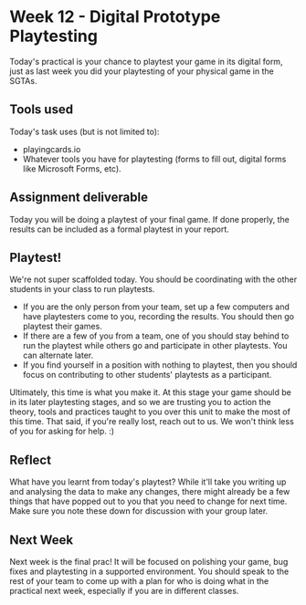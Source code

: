 # Week 12 - Digital Prototype Playtesting
Today's practical is your chance to playtest your game in its digital form, just as last week you did your playtesting of your physical game in the SGTAs.

## Tools used
Today's task uses (but is not limited to):

* playingcards.io
* Whatever tools you have for playtesting (forms to fill out, digital forms like Microsoft Forms, etc).
  
## Assignment deliverable
Today you will be doing a playtest of your final game. If done properly, the results can be included as a formal playtest in your report.

## Playtest!
We're not super scaffolded today. You should be coordinating with the other students in your class to run playtests.
* If you are the only person from your team, set up a few computers and have playtesters come to you, recording the results. You should then go playtest their games.
* If there are a few of you from a team, one of you should stay behind to run the playtest while others go and participate in other playtests. You can alternate later.
* If you find yourself in a position with nothing to playtest, then you should focus on contributing to other students' playtests as a participant.

Ultimately, this time is what you make it. At this stage your game should be in its later playtesting stages, and so we are trusting you to action the theory, tools and practices taught to you over this unit to make the most of this time. That said, if you're really lost, reach out to us. We won't think less of you for asking for help. :)

## Reflect
What have you learnt from today's playtest? While it'll take you writing up and analysing the data to make any changes, there might already be a few things that have popped out to you that you need to change for next time. Make sure you note these down for discussion with your group later.

## Next Week
Next week is the final prac! It will be focused on polishing your game, bug fixes and playtesting in a supported environment. You should speak to the rest of your team to come up with a plan for who is doing what in the practical next week, especially if you are in different classes.
